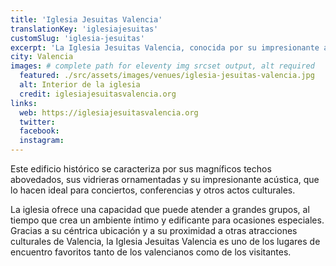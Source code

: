 ```yaml
---
title: 'Iglesia Jesuitas Valencia'
translationKey: 'iglesiajesuitas'
customSlug: 'iglesia-jesuitas'
excerpt: 'La Iglesia Jesuitas Valencia, conocida por su impresionante arquitectura y su atmósfera espiritual, es un lugar excepcional en el corazón de Valencia.'
city: Valencia
images: # complete path for eleventy img srcset output, alt required
  featured: ./src/assets/images/venues/iglesia-jesuitas-valencia.jpg
  alt: Interior de la iglesia
  credit: iglesiajesuitasvalencia.org
links:
  web: https://iglesiajesuitasvalencia.org
  twitter:
  facebook:
  instagram:
---
```


Este edificio histórico se caracteriza por sus magníficos techos abovedados, sus vidrieras ornamentadas y su impresionante acústica, que lo hacen ideal para conciertos, conferencias y otros actos culturales.

La iglesia ofrece una capacidad que puede atender a grandes grupos, al tiempo que crea un ambiente íntimo y edificante para ocasiones especiales. Gracias a su céntrica ubicación y a su proximidad a otras atracciones culturales de Valencia, la Iglesia Jesuitas Valencia es uno de los lugares de encuentro favoritos tanto de los valencianos como de los visitantes.

